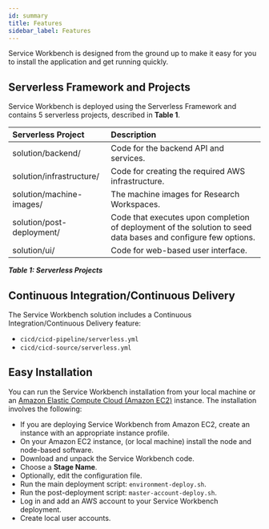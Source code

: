 ```yaml
---
id: summary
title: Features
sidebar_label: Features
---
```

Service Workbench is designed from the ground up to make it easy for you to install the application and get running quickly. 

## Serverless Framework and Projects
Service Workbench is deployed using the Serverless Framework and contains 5 serverless projects, described in **Table 1**.


| **Serverless Project**    | **Description**                                                                                                 |
| :------------------------ | :-------------------------------------------------------------------------------------------------------------- |
| solution/backend/         | Code for the backend API and services.                                                                          |
| solution/infrastructure/  | Code for creating the required AWS infrastructure.                                                              |
| solution/machine-images/  | The machine images for Research Workspaces.                                                                     |
| solution/post-deployment/ | Code that executes upon  completion of deployment of the solution to seed data bases and configure few options. |
| solution/ui/              | Code for web-based user interface.                                                                              |
**_Table 1: Serverless Projects_**

## Continuous Integration/Continuous Delivery
The Service Workbench solution includes a Continuous Integration/Continuous Delivery feature:

- `cicd/cicd-pipeline/serverless.yml`
- `cicd/cicd-source/serverless.yml`

## Easy Installation 
You can run the Service Workbench installation from your local machine or an [Amazon Elastic Compute Cloud (Amazon EC2)](https://aws.amazon.com/ec2/?ec2-whats-new.sort-by=item.additionalFields.postDateTime&ec2-whats-new.sort-order=desc) instance. The installation involves the following:
- If you are deploying Service Workbench from Amazon EC2, create an instance with an appropriate instance profile.
- On your Amazon EC2 instance, (or local machine) install the node and node-based software.
- Download and unpack the Service Workbench code.
- Choose a **Stage Name**.
- Optionally, edit the configuration file.
- Run the main deployment script: `environment-deploy.sh`.
- Run the post-deployment script: `master-account-deploy.sh`.
- Log in and add an AWS account to your Service Workbench deployment.
- Create local user accounts.
